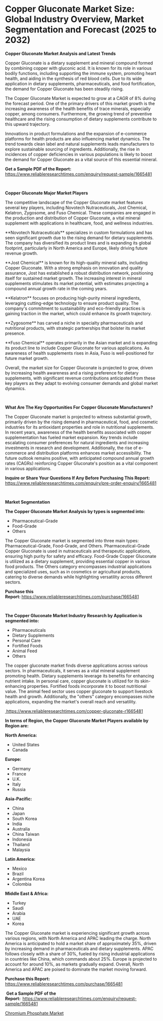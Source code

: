 <p><h1>Copper Gluconate Market Size: Global Industry Overview, Market Segmentation and Forecast (2025 to 2032)</h1></p><p><strong>Copper Gluconate Market Analysis and Latest Trends</strong></p>
<p><p>Copper Gluconate is a dietary supplement and mineral compound formed by combining copper with gluconic acid. It is known for its role in various bodily functions, including supporting the immune system, promoting heart health, and aiding in the synthesis of red blood cells. Due to its wide application in dietary supplements, pharmaceuticals, and food fortification, the demand for Copper Gluconate has been steadily rising.</p><p>The Copper Gluconate Market is expected to grow at a CAGR of 8% during the forecast period. One of the primary drivers of this market growth is the increasing awareness of the health benefits of trace minerals, especially copper, among consumers. Furthermore, the growing trend of preventive healthcare and the rising consumption of dietary supplements contribute to this upward trajectory. </p><p>Innovations in product formulations and the expansion of e-commerce platforms for health products are also influencing market dynamics. The trend towards clean label and natural supplements leads manufacturers to explore sustainable sourcing of ingredients. Additionally, the rise in incidences of copper deficiencies in various populations is likely to boost the demand for Copper Gluconate as a vital source of this essential mineral.</p></p>
<p><strong>Get a Sample PDF of the Report:&nbsp;</strong> <a href="https://www.reliableresearchtimes.com/enquiry/request-sample/1665481?utm_campaign=1581&utm_medium=2&utm_source=Github&utm_content=ia&utm_term=31032025&utm_id=copper-gluconate">https://www.reliableresearchtimes.com/enquiry/request-sample/1665481</a></p>
<p>&nbsp;</p>
<p><strong>Copper Gluconate Major Market Players</strong></p>
<p><p>The competitive landscape of the Copper Gluconate market features several key players, including Novotech Nutraceuticals, Jost Chemical, Kelatron, Zygosome, and Fuso Chemical. These companies are engaged in the production and distribution of Copper Gluconate, a vital mineral supplement with applications in healthcare, food, and wellness industries.</p><p>**Novotech Nutraceuticals** specializes in custom formulations and has seen significant growth due to the rising demand for dietary supplements. The company has diversified its product lines and is expanding its global footprint, particularly in North America and Europe, likely driving future revenue growth.</p><p>**Jost Chemical** is known for its high-quality mineral salts, including Copper Gluconate. With a strong emphasis on innovation and quality assurance, Jost has established a robust distribution network, positioning itself for sustained market growth. The increasing interest in mineral supplements stimulates its market potential, with estimates projecting a compound annual growth rate in the coming years.</p><p>**Kelatron** focuses on producing high-purity mineral ingredients, leveraging cutting-edge technology to ensure product quality. The company's commitment to sustainability and eco-friendly practices is gaining traction in the market, which could enhance its growth trajectory. </p><p>**Zygosome** has carved a niche in specialty pharmaceuticals and nutritional products, with strategic partnerships that bolster its market presence. </p><p>**Fuso Chemical** operates primarily in the Asian market and is expanding its product line to include Copper Gluconate for various applications. As awareness of health supplements rises in Asia, Fuso is well-positioned for future market growth.</p><p>Overall, the market size for Copper Gluconate is projected to grow, driven by increasing health awareness and a rising preference for dietary supplements, with significant revenue contributions anticipated from these key players as they adapt to evolving consumer demands and global market dynamics.</p></p>
<p>&nbsp;</p>
<p><strong>What Are The Key Opportunities For Copper Gluconate Manufacturers?</strong></p>
<p><p>The Copper Gluconate market is projected to witness substantial growth, primarily driven by the rising demand in pharmaceutical, food, and cosmetic industries for its antioxidant properties and role in nutritional supplements. In recent years, awareness of the health benefits associated with copper supplementation has fueled market expansion. Key trends include escalating consumer preferences for natural ingredients and increasing investments in research and development. Additionally, the rise of e-commerce and distribution platforms enhances market accessibility. The future outlook remains positive, with anticipated compound annual growth rates (CAGRs) reinforcing Copper Gluconate's position as a vital component in various applications.</p></p>
<p><strong>Inquire or Share Your Questions If Any Before Purchasing This Report:</strong> <a href="https://www.reliableresearchtimes.com/enquiry/pre-order-enquiry/1665481?utm_campaign=1581&utm_medium=2&utm_source=Github&utm_content=ia&utm_term=31032025&utm_id=copper-gluconate">https://www.reliableresearchtimes.com/enquiry/pre-order-enquiry/1665481</a></p>
<p>&nbsp;</p>
<p><strong>Market Segmentation</strong></p>
<p><strong>The Copper Gluconate Market Analysis by types is segmented into:</strong></p>
<p><ul><li>Pharmaceutical-Grade</li><li>Food-Grade</li><li>Others</li></ul></p>
<p><p>The Copper Gluconate market is segmented into three main types: Pharmaceutical-Grade, Food-Grade, and Others. Pharmaceutical-Grade Copper Gluconate is used in nutraceuticals and therapeutic applications, ensuring high purity for safety and efficacy. Food-Grade Copper Gluconate is utilized as a dietary supplement, providing essential copper in various food products. The Others category encompasses industrial applications and specialized uses, such as in cosmetics or agricultural products, catering to diverse demands while highlighting versatility across different sectors.</p></p>
<p><strong>Purchase this Report:&nbsp;</strong><a href="https://www.reliableresearchtimes.com/purchase/1665481?utm_campaign=1581&utm_medium=2&utm_source=Github&utm_content=ia&utm_term=31032025&utm_id=copper-gluconate">https://www.reliableresearchtimes.com/purchase/1665481</a></p>
<p>&nbsp;</p>
<p><strong>The Copper Gluconate Market Industry Research by Application is segmented into:</strong></p>
<p><ul><li>Pharmaceuticals</li><li>Dietary Supplements</li><li>Personal Care</li><li>Fortified Foods</li><li>Animal Feed</li><li>Others</li></ul></p>
<p><p>The copper gluconate market finds diverse applications across various sectors. In pharmaceuticals, it serves as a vital mineral supplement promoting health. Dietary supplements leverage its benefits for enhancing nutrient intake. In personal care, copper gluconate is utilized for its skin-enhancing properties. Fortified foods incorporate it to boost nutritional value. The animal feed sector uses copper gluconate to support livestock health and growth. Additionally, the "others" category encompasses niche applications, expanding the market's overall reach and versatility.</p></p>
<p><a href="https://www.reliableresearchtimes.com/copper-gluconate-r1665481?utm_campaign=1581&utm_medium=2&utm_source=Github&utm_content=ia&utm_term=31032025&utm_id=copper-gluconate">&nbsp;https://www.reliableresearchtimes.com/copper-gluconate-r1665481</a></p>
<p><strong>In terms of Region, the Copper Gluconate Market Players available by Region are:</strong></p>
<p>
    <p> <strong> North America: </strong>
        <ul>
            <li>United States</li>
            <li>Canada</li>
        </ul>
        </p> 
    <p> <strong> Europe: </strong>
        <ul>
            <li>Germany</li>
            <li>France</li>
            <li>U.K.</li>
            <li>Italy</li>
            <li>Russia</li>
        </ul>
        </p> 
    <p> <strong> Asia-Pacific: </strong>
        <ul>
            <li>China</li>
            <li>Japan</li>
            <li>South Korea</li>
            <li>India</li>
            <li>Australia</li>
            <li>China Taiwan</li>
            <li>Indonesia</li>
            <li>Thailand</li>
            <li>Malaysia</li>
        </ul>
        </p> 
    <p> <strong> Latin America: </strong>
        <ul>
            <li>Mexico</li>
            <li>Brazil</li>
            <li>Argentina Korea</li>
            <li>Colombia</li>
        </ul>
        </p> 
    <p> <strong> Middle East & Africa: </strong>
        <ul>
            <li>Turkey</li>
            <li>Saudi</li>
            <li>Arabia</li>
            <li>UAE</li>
            <li>Korea</li>
        </ul>
    </p>
    </p>
<p><p>The Copper Gluconate market is experiencing significant growth across various regions, with North America and APAC leading the charge. North America is anticipated to hold a market share of approximately 35%, driven by increasing demand in pharmaceuticals and dietary supplements. APAC follows closely with a share of 30%, fueled by rising industrial applications in countries like China, which commands about 25%. Europe is projected to account for around 10%, as markets gradually expand. Overall, North America and APAC are poised to dominate the market moving forward.</p></p>
<p><strong>Purchase this Report: </strong><a href="https://www.reliableresearchtimes.com/purchase/1665481?utm_campaign=1581&utm_medium=2&utm_source=Github&utm_content=ia&utm_term=31032025&utm_id=copper-gluconate">https://www.reliableresearchtimes.com/purchase/1665481</a></p>
<p>&nbsp;<strong>Get a Sample PDF of the Report:&nbsp;&nbsp;</strong><a href="https://www.reliableresearchtimes.com/enquiry/request-sample/1665481?utm_campaign=1581&utm_medium=2&utm_source=Github&utm_content=ia&utm_term=31032025&utm_id=copper-gluconate">https://www.reliableresearchtimes.com/enquiry/request-sample/1665481</a></p>
<p><strong></strong></p>
<p><p><a href="https://github.com/oliffzillamv/Market-Research-Report-List-1/blob/main/chromium-phosphate-market.md?utm_campaign=1581&utm_medium=2&utm_source=Github&utm_content=ia&utm_term=31032025&utm_id=copper-gluconate">Chromium Phosphate Market</a></p></p>